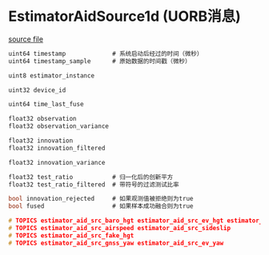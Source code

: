 # EstimatorAidSource1d (UORB消息)

[source file](https://github.com/PX4/PX4-Autopilot/blob/main/msg/EstimatorAidSource1d.msg)

```c
uint64 timestamp             # 系统启动后经过的时间（微秒）
uint64 timestamp_sample      # 原始数据的时间戳（微秒）

uint8 estimator_instance

uint32 device_id

uint64 time_last_fuse

float32 observation
float32 observation_variance

float32 innovation
float32 innovation_filtered

float32 innovation_variance

float32 test_ratio           # 归一化后的创新平方
float32 test_ratio_filtered  # 带符号的过滤测试比率

bool innovation_rejected     # 如果观测值被拒绝则为true
bool fused                   # 如果样本成功融合则为true

# TOPICS estimator_aid_src_baro_hgt estimator_aid_src_ev_hgt estimator_aid_src_gnss_hgt estimator_aid_src_rng_hgt
# TOPICS estimator_aid_src_airspeed estimator_aid_src_sideslip
# TOPICS estimator_aid_src_fake_hgt
# TOPICS estimator_aid_src_gnss_yaw estimator_aid_src_ev_yaw

```